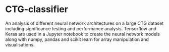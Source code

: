 # CTG-classifier
An analysis of different neural network architectures on a large CTG dataset including significance testing and performance analysis. Tensorflow and Keras are used in a Jupyter notebook to create the neural network models along with numpy, pandas and scikit learn for array manipulation and visualisations.
